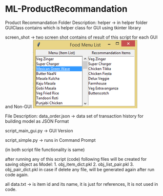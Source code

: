 # ML-ProductRecommandation
Product Recommandation
Folder Description:
helper -> in helper folder GUIClass contains which is helper class for GUI using tkinter library

screen_shot -> two screen shot contains of result of this script for each GUI and Non-GUI
![Alt text](screen_shot/screen_shot_gui.png?raw=true "Output GUI")

File Description:
data_order.json -> data set of transaction history for building model as JSON Format

script_main_gui.py -> GUI Version

script_simple.py -> runs in Command Prompt

(in both script file functionality is same)

after running any of this script (code) following files will be created for saving object as Model:
	1. obj_item_dict.pkl
	2. obj_list_pair.pkl
	3. obj_pair_dict.pkl
in case if delete any file, will be generated again after run code again.

all data.txt -> is item id and its name, it is just for references, It is not used in code.

